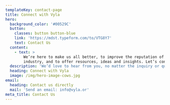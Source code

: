 ```yaml
---
templateKey: contact-page
title: Connect with Vyla
hero:
  background_color: '#00529C'
  button:
    classes: button button-blue
    link: 'https://mdst.typeform.com/to/VTG8Y7'
    text: Contact Us
  content:
    - text: >
        We’re here to make us all better, to improve the reputation of our
        industry, and to offer resources, ideas and insights. Let’s connect.
  description: 'We’d love to hear from you, no matter the inquiry or question.'
  heading: Connect with Vyla
  image: /img/hero-image-cows.jpg
email:
  heading: Contact us directly
  mail: 'Send an email: info@vyla.or'
meta_title: Contact Us
---
```


